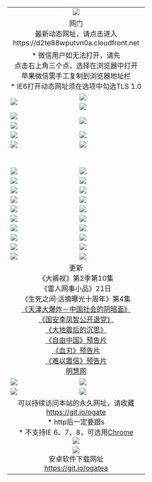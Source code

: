 ﻿<table>
  <tr></tr>
  <tr><td colspan=2 align=center><img src="https://cloud.githubusercontent.com/assets/11880933/13434984/f430fae2-e012-11e5-814f-c2df1e82b247.jpg" /></td></tr>
  <tr><td colspan=2 align=center>网门<br>最新动态网址，请点击进入
<br>https://d2te88wputvn0a.cloudfront.net
    </td>
  </tr>
  <tr>
    <td colspan=2 align=center>* 微信用户如无法打开，请先<br>点击右上角三个点，选择在浏览器中打开<br>苹果微信需手工复制到浏览器地址栏
    <br>* IE6打开动态网址须在选项中勾选TLS 1.0</td>
  </tr>
  <tr>
    <td rowspan=2><a href="https://d2te88wputvn0a.cloudfront.net/ogUP.aspx?name=11DKC.mp4&list=11DKC" target="_blank"><img src="https://d2te88wputvn0a.cloudfront.net/Up/11DKC1.jpg" /></a></td> 
    <td><div><a href="https://d2te88wputvn0a.cloudfront.net/ogUP.aspx?name=LRWS.mp4&list=LRWS" target="_blank"><img src="https://d2te88wputvn0a.cloudfront.net/Up/LRWS.jpg" /></a></td>
   </tr>
  <tr>
    <td><a href="https://d2te88wputvn0a.cloudfront.net/ogNiceVedio.aspx" target="_blank"><img src="https://d2te88wputvn0a.cloudfront.net/Up/11TGKDY.jpg" /></a></td>
  </tr>
  <tr>
    <td><a href="https://d2te88wputvn0a.cloudfront.net/ogUP.aspx?name=JQR.mp4&count=2" target="_blank"><img src="https://d2te88wputvn0a.cloudfront.net/Up/JQR.jpg" /></a></td>   
    <td rowspan=2><a href="https://d2te88wputvn0a.cloudfront.net/ogUP.aspx?name=JP.mp4&count=9" target="_blank"><img src="https://d2te88wputvn0a.cloudfront.net/Up/JP.jpg" /></td>
  </tr>
  <tr>
    <td><a href="https://d2te88wputvn0a.cloudfront.net/ogUP.aspx?name=WH.mp4" target="_blank"><img src="https://d2te88wputvn0a.cloudfront.net/Up/WH.jpg" /></a></td>
  </tr>
  <tr>
    <td><a href="https://d2te88wputvn0a.cloudfront.net/ogUP.aspx?name=SSZJ.mp4&list=SSZJ" target="_blank"><img src="https://d2te88wputvn0a.cloudfront.net/Up/SSZJ.jpg" /></a></td>
    <td><a href="https://d2te88wputvn0a.cloudfront.net/ogUP.aspx?name=1XQK.mp4&count=13" target="_blank"><img src="https://d2te88wputvn0a.cloudfront.net/Up/1XQK.jpg" /></a</td>
  </tr>
  <tr>
    <td><a href="https://d2te88wputvn0a.cloudfront.net/ogUP.aspx?name=ZY.mp4&count=2015|16" target="_blank"><img src="https://d2te88wputvn0a.cloudfront.net/Up/ZY.jpg" /></a</td>
    <td><a href="https://d2te88wputvn0a.cloudfront.net/ogUP.aspx?name=XTFY.mp4&count=B|2,A|24" target="_blank"><img src="https://d2te88wputvn0a.cloudfront.net/Up/XTFY.jpg" /></a></td>
  </tr>
  <tr height="40">
  </tr>
  <tr>
    <td><a href="https://d2te88wputvn0a.cloudfront.net/ogUP.aspx?name=4SQQ.mp4&list=4SQQ" target="_blank"><img src="https://d2te88wputvn0a.cloudfront.net/Up/4SQQ0.jpg"/></a></td>
    <td><a href="https://d2te88wputvn0a.cloudfront.net/ogUP.aspx?name=4SHQ.mp4&list=4SHQ" target="_blank"><img src="https://d2te88wputvn0a.cloudfront.net/Up/4SHQ0.jpg"/></a></td>
  </tr>
  <tr>
    <td><a href="https://d2te88wputvn0a.cloudfront.net/ogUP.aspx?name=4SZG.mp4&list=4SZG" target="_blank"><img src="https://d2te88wputvn0a.cloudfront.net/Up/4SZG0.jpg"/></a></td>
    <td><a href="https://d2te88wputvn0a.cloudfront.net/ogUP.aspx?name=4SDJ.mp4&list=4SDJ" target="_blank"><img src="https://d2te88wputvn0a.cloudfront.net/Up/4SDJ0.jpg"/></a></td>
  </tr>
  <tr>
    <td><a href="https://d2te88wputvn0a.cloudfront.net/ogUP.aspx?name=4SGX.mp4&list=4SGX" target="_blank"><img src="https://d2te88wputvn0a.cloudfront.net/Up/4SGX0.jpg"/></a></td>
    <td><a href="https://d2te88wputvn0a.cloudfront.net/ogUP.aspx?name=4SHD.mp4&list=4SHD" target="_blank"><img src="https://d2te88wputvn0a.cloudfront.net/Up/4SHD0.jpg"/></a></td>
  </tr>
  <tr>
    <td><a href="https://d2te88wputvn0a.cloudfront.net/ogUP.aspx?name=4CTX.mp4&list=4CTX" target="_blank"><img src="https://d2te88wputvn0a.cloudfront.net/Up/4CTX0.jpg"/></a></td>
    <td><a href="https://d2te88wputvn0a.cloudfront.net/ogUP.aspx?name=4CWZ.mp4&list=4CWZ" target="_blank"><img src="https://d2te88wputvn0a.cloudfront.net/Up/4CWZ0.jpg"/></a></td>
  </tr>
  <tr>
    <td><a href="https://d2te88wputvn0a.cloudfront.net/onUP.aspx?name=https://d25hxnyejux8es.cloudfront.net/" target="_blank"><img src="https://d2te88wputvn0a.cloudfront.net/Up/0DTW.jpg"/></a></td>
    <td><a href="https://d2te88wputvn0a.cloudfront.net/onUP.aspx?name=https://d240ns8up8earz.cloudfront.net/acenter/" target="_blank"><img src="https://d2te88wputvn0a.cloudfront.net/Up/0TDW.jpg" /></a></td>
  </tr>
  <tr>
    <td><a href="https://d2te88wputvn0a.cloudfront.net/onUP.aspx?name=https://d4508d6vomz2p.cloudfront.net/gb/nsc413.htm" target="_blank"><img src="https://d2te88wputvn0a.cloudfront.net/Up/0DJY.jpg" /></a></td>
    <td><a href="https://d2te88wputvn0a.cloudfront.net/onUP.aspx?name=https://d3bxwq7vzudb5l.cloudfront.net/xtr/gb/prog204.html" target="_blank"><img src="https://d2te88wputvn0a.cloudfront.net/Up/0XTR.jpg" /></a></td>
  </tr>
  <tr>
    <td><a href="https://d2te88wputvn0a.cloudfront.net/onUP.aspx?name=https://d3aj00iefsmfgc.cloudfront.net/" target="_blank"><img src="https://d2te88wputvn0a.cloudfront.net/Up/0MHW.jpg" /></a></td>
    <td><a href="https://d2te88wputvn0a.cloudfront.net/onUP.aspx?name=https://d1sbg9daat0zu5.cloudfront.net/" target="_blank"><img src="https://d2te88wputvn0a.cloudfront.net/Up/0ZJW.jpg" /></a></td>
  </tr>
  <tr>
    <td><a href="https://d2te88wputvn0a.cloudfront.net/ogUP.aspx?name=0FG.zip" target="_blank"><img src="https://d2te88wputvn0a.cloudfront.net/Up/0FG.jpg" /></a></td>
    <td><a href="https://d2te88wputvn0a.cloudfront.net/ogUP.aspx?name=0FGA.apk" target="_blank"><img src="https://d2te88wputvn0a.cloudfront.net/Up/0FGA.jpg" /></a></td>
  </tr>
  <tr>
    <td><a href="https://d2te88wputvn0a.cloudfront.net/ogUP.aspx?name=0U.zip" target="_blank"><img src="https://d2te88wputvn0a.cloudfront.net/Up/0U.jpg" /></a></td>
    <td><a href="https://d2te88wputvn0a.cloudfront.net/ogUP.aspx?name=0UA.apk" target="_blank"><img src="https://d2te88wputvn0a.cloudfront.net/Up/0UA.jpg" /></a></td>
  </tr>
  <tr>
    <td><a href="https://d2te88wputvn0a.cloudfront.net/ogUP.aspx?name=0iPPOTV.zip" target="_blank"><img src="https://d2te88wputvn0a.cloudfront.net/Up/0iPPOTV.jpg" /></a></td>
    <td><a href="https://d2te88wputvn0a.cloudfront.net/ogUP.aspx?name=0iNTD.apk" target="_blank"><img src="https://d2te88wputvn0a.cloudfront.net/Up/0iNTD.jpg" /></a></td>
  </tr>
  <tr>
    <td colspan=2 align=center>更新<br>
      《大裤衩》第2季第10集<br>
      《雷人网事小品》21日<br>
      《生死之间·活摘曝光十周年》第4集</a><br>
      <a href="https://d2te88wputvn0a.cloudfront.net/ogUP.aspx?name=4TJDBZ.mp4" target="_blank">《天津大爆炸－中国社会的阴暗面》</a><br>
      <a href="https://d2te88wputvn0a.cloudfront.net/ogUP.aspx?name=4LFZ.mp4" target="_blank">《国安李凤智公开退党》</a><br>
      <a href="https://d2te88wputvn0a.cloudfront.net/ogUP.aspx?name=4DDZHDCS.mp4" target="_blank">《大地震后的沉思》</a><br>
      <a href="https://d2te88wputvn0a.cloudfront.net/ogUP.aspx?name=11ZYZG0.mp4" target="_blank">《自由中国》预告片</a><br>
      <a href="https://d2te88wputvn0a.cloudfront.net/ogUP.aspx?name=11XR.mp4" target="_blank">《血刃》预告片</a><br>
      <a href="https://d2te88wputvn0a.cloudfront.net/ogUP.aspx?name=11NYZX.mp4&count=2" target="_blank">《难以置信》预告片</a><br>
      <a href="https://d2te88wputvn0a.cloudfront.net/onUP.aspx?name=https://www.minghui.org/" target="_blank">明慧网</a></td>
    </td>
  </tr>
  <tr>
    <td><a href="https://d2te88wputvn0a.cloudfront.net/ogNice.aspx" target="_blank"><img src="https://cloud.githubusercontent.com/assets/11880933/13720378/f84bb392-e841-11e5-8739-815049dd6ff8.jpg" /></a></td>
    <td><a href="https://d2te88wputvn0a.cloudfront.net/onCO.aspx?ob=600事物&op=增删改&args=WH1~%23类型6新闻%7c%23类型6评论&mode=" target="_blank"><img src="https://cloud.githubusercontent.com/assets/11880933/13720380/04d76a16-e842-11e5-8833-e627daa88802.jpg" /></a></td> 
  </tr>
  <tr>
    <td><a href="https://d2te88wputvn0a.cloudfront.net/ogDY.aspx" target="_blank"><img src="https://cloud.githubusercontent.com/assets/11880933/13720384/11817090-e842-11e5-9571-7dc2f1af9f42.jpg" /></a></td>
    <td><a href="https://d2te88wputvn0a.cloudfront.net/ogST.aspx" target="_blank"><img src="https://cloud.githubusercontent.com/assets/11880933/13720385/1467ea3c-e842-11e5-86df-c96c9a556aaf.jpg" /></a></td> 
  </tr>
  <!--tr>
    <td colspan=2 align=center>
      <微信可扫描以下临时二维码<br/>https://bit.ly/1mBQHW8<br/><a href="https://d2te88wputvn0a.cloudfront.net/Up/0WMGDL3.png" target="_blank"><img src="https://d2te88wputvn0a.cloudfront.net/Up/0WMGD3.png"/></a>
  </tr-->
  <tr>
    <td colspan=2 align=center>可以持续访问本站的永久网址，请收藏<br/><a href="https://git.io/ogate" target="_blank">https://git.io/ogate</a><br/>* http后一定要跟s<br/>* 不支持IE 6、7、8，可选用<a href="http://www.odisk.org/Upload/0ChromePortable.zip">Chrome</a><br/><a href="https://d2te88wputvn0a.cloudfront.net/Up/0WMGDL2.png" target="_blank"><img src="https://d2te88wputvn0a.cloudfront.net/Up/0WMGD2.png"/></a></td>
  </tr>
  <tr>
    <td colspan=2 align=center><a href="https://d2te88wputvn0a.cloudfront.net/ogUP.aspx?name=0oGate.apk" target="_blank"><img src="https://cloud.githubusercontent.com/assets/11880933/13720399/75e143ee-e842-11e5-9f0a-1421f423c80f.jpg" /></a><br>安卓软件下载网址<br><a href="https://git.io/ogatea">https://git.io/ogatea</a></td>
  </tr>
  <!--tr>
    <td colspan=2 align=center>可能失效的动态网址
    </td>
  </tr-->
</table>
